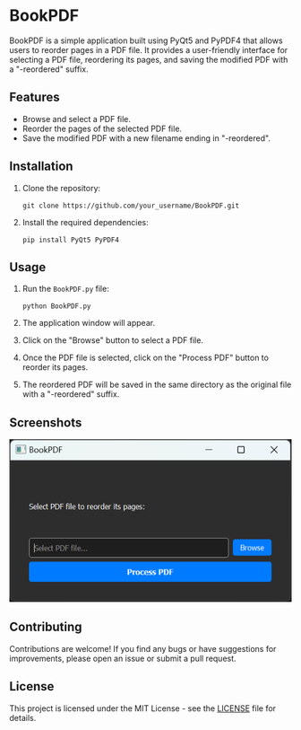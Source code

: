 # BookPDF

BookPDF is a simple application built using PyQt5 and PyPDF4 that allows users to reorder pages in a PDF file. It provides a user-friendly interface for selecting a PDF file, reordering its pages, and saving the modified PDF with a "-reordered" suffix.

## Features

- Browse and select a PDF file.
- Reorder the pages of the selected PDF file.
- Save the modified PDF with a new filename ending in "-reordered".

## Installation

1. Clone the repository:

    ```
    git clone https://github.com/your_username/BookPDF.git
    ```

2. Install the required dependencies:

    ```
    pip install PyQt5 PyPDF4
    ```

## Usage

1. Run the `BookPDF.py` file:

    ```
    python BookPDF.py
    ```

2. The application window will appear.
3. Click on the "Browse" button to select a PDF file.
4. Once the PDF file is selected, click on the "Process PDF" button to reorder its pages.
5. The reordered PDF will be saved in the same directory as the original file with a "-reordered" suffix.

## Screenshots
![BookPDF Screenshot](Images\Image1.png)

## Contributing

Contributions are welcome! If you find any bugs or have suggestions for improvements, please open an issue or submit a pull request.

## License

This project is licensed under the MIT License - see the [LICENSE](LICENSE) file for details.
